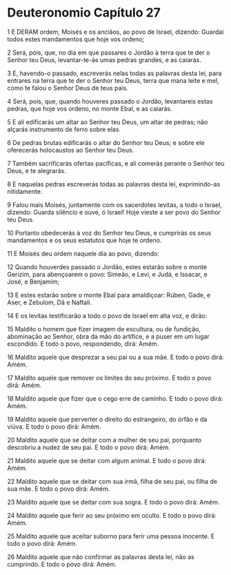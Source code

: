 # Deuteronomio Capítulo 27

1	E DERAM ordem, Moisés e os anciãos, ao povo de Israel, dizendo: Guardai todos estes mandamentos que hoje vos ordeno;

2	Será, pois, que, no dia em que passares o Jordão à terra que te der o Senhor teu Deus, levantar-te-ás umas pedras grandes, e as caiarás.

3	E, havendo-o passado, escreverás nelas todas as palavras desta lei, para entrares na terra que te der o Senhor teu Deus, terra que mana leite e mel, como te falou o Senhor Deus de teus pais.

4	Será, pois, que, quando houveres passado o Jordão, levantareis estas pedras, que hoje vos ordeno, no monte Ebal, e as caiarás.

5	E ali edificarás um altar ao Senhor teu Deus, um altar de pedras; não alçarás instrumento de ferro sobre elas.

6	De pedras brutas edificarás o altar do Senhor teu Deus; e sobre ele oferecerás holocaustos ao Senhor teu Deus.

7	Também sacrificarás ofertas pacíficas, e ali comerás perante o Senhor teu Deus, e te alegrarás.

8	E naquelas pedras escreverás todas as palavras desta lei, exprimindo-as nitidamente.

9	Falou mais Moisés, juntamente com os sacerdotes levitas, a todo o Israel, dizendo: Guarda silêncio e ouve, ó Israel! Hoje vieste a ser povo do Senhor teu Deus.

10	Portanto obedecerás à voz do Senhor teu Deus, e cumprirás os seus mandamentos e os seus estatutos que hoje te ordeno.

11	E Moisés deu ordem naquele dia ao povo, dizendo:

12	Quando houverdes passado o Jordão, estes estarão sobre o monte Gerizim, para abençoarem o povo: Simeão, e Levi, e Judá, e Issacar, e José, e Benjamim;

13	E estes estarão sobre o monte Ebal para amaldiçoar: Rúben, Gade, e Aser, e Zebulom, Dã e Naftali.

14	E os levitas testificarão a todo o povo de Israel em alta voz, e dirão:

15	Maldito o homem que fizer imagem de escultura, ou de fundição, abominação ao Senhor, obra da mão do artífice, e a puser em um lugar escondido. E todo o povo, respondendo, dirá: Amém.

16	Maldito aquele que desprezar a seu pai ou a sua mãe. E todo o povo dirá: Amém.

17	Maldito aquele que remover os limites do seu próximo. E todo o povo dirá: Amém.

18	Maldito aquele que fizer que o cego erre de caminho. E todo o povo dirá: Amém.

19	Maldito aquele que perverter o direito do estrangeiro, do órfão e da viúva. E todo o povo dirá: Amém.

20	Maldito aquele que se deitar com a mulher de seu pai, porquanto descobriu a nudez de seu pai. E todo o povo dirá: Amém.

21	Maldito aquele que se deitar com algum animal. E todo o povo dirá: Amém.

22	Maldito aquele que se deitar com sua irmã, filha de seu pai, ou filha de sua mãe. E todo o povo dirá: Amém.

23	Maldito aquele que se deitar com sua sogra. E todo o povo dirá: Amém.

24	Maldito aquele que ferir ao seu próximo em oculto. E todo o povo dirá: Amém.

25	Maldito aquele que aceitar suborno para ferir uma pessoa inocente. E todo o povo dirá: Amém.

26	Maldito aquele que não confirmar as palavras desta lei, não as cumprindo. E todo o povo dirá: Amém.

